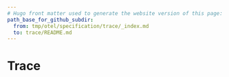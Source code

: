 ```yaml
---
# Hugo front matter used to generate the website version of this page:
path_base_for_github_subdir:
  from: tmp/otel/specification/trace/_index.md
  to: trace/README.md
---
```


# Trace
